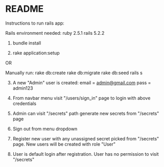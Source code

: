# README

Instructions to run rails app:


Rails environment needed:
ruby 2.5.1
rails 5.2.2

1. bundle install

2. rake application:setup 

  OR

Manually run:
	rake db:create
	rake db:migrate
	rake db:seed
	rails s

3. A new "Admin" user is created:
	email = admin@gmail.com
	pass = admin123

4. From navbar menu visit "/users/sign_in" page to login with above credentials

4. Admin can visit "/secrets" path
	 generate new secrets from "/secrets" page

5. Sign out from menu dropdown

6. Register new user with any unassigned secret picked from "/secrets" page. New users will be created with role "User"

7. User is default login after registration. User has no permission to visit "/secrets"  


